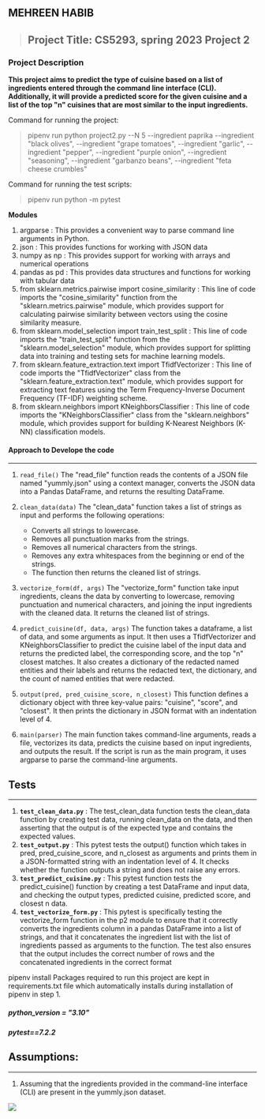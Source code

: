 **MEHREEN HABIB**
---------
> ## Project Title: CS5293, spring 2023 Project 2
### Project Description
 **This project aims to predict the type of cuisine based on a list of ingredients entered through the command line interface (CLI). Additionally, it will provide a predicted score for the given cuisine and a list of the top "n" cuisines that are most similar to the input ingredients.**
 
 Command for running the project:
> pipenv run python project2.py --N 5 --ingredient paprika --ingredient "black olives", --ingredient  "grape tomatoes", --ingredient "garlic", --ingredient "pepper", --ingredient "purple onion", --ingredient "seasoning", --ingredient "garbanzo beans", --ingredient "feta cheese crumbles"

Command for running the test scripts:
> pipenv run python -m pytest

 **Modules**
 1. argparse : This provides a convenient way to parse command line arguments in Python.
 2. json : This  provides functions for working with JSON data 
 3. numpy as np : This provides support for working with arrays and numerical operations
 4. pandas as pd : This provides data structures and functions for working with tabular data
 5. from sklearn.metrics.pairwise import cosine_similarity : This line of code imports the "cosine_similarity" function from the "sklearn.metrics.pairwise" module, which provides support for calculating pairwise similarity between vectors using the cosine similarity measure.
 6. from sklearn.model_selection import train_test_split : This line of code imports the "train_test_split" function from the "sklearn.model_selection" module, which provides support for splitting data into training and testing sets for machine learning models.
 7. from sklearn.feature_extraction.text import TfidfVectorizer : This line of code imports the "TfidfVectorizer" class from the "sklearn.feature_extraction.text" module, which provides support for extracting text features using the Term Frequency-Inverse Document Frequency (TF-IDF) weighting scheme.
 8. from sklearn.neighbors import KNeighborsClassifier : This line of code imports the "KNeighborsClassifier" class from the "sklearn.neighbors" module, which provides support for building K-Nearest Neighbors (K-NN) classification models.



 #### Approach to Develope the code
---
1. `read_file()`
The "read_file" function reads the contents of a JSON file named "yummly.json" using a context manager, converts the JSON data into a Pandas DataFrame, and returns the resulting DataFrame.
2. `clean_data(data)`
   The "clean_data" function takes a list of strings as input and performs the following operations:

   - Converts all strings to lowercase.
   - Removes all punctuation marks from the strings.
   - Removes all numerical characters from the strings.
   - Removes any extra whitespaces from the beginning or end of the strings.
   - The function then returns the cleaned list of strings.
3. `vectorize_form(df, args)`
   The "vectorize_form" function take input ingredients, cleans the data by converting to lowercase, removing punctuation and numerical characters, and joining the input ingredients with the cleaned data. It returns the cleaned list of strings.
4. `predict_cuisine(df, data, args)`
   The function takes a dataframe, a list of data, and some arguments as input. It then uses a TfidfVectorizer and KNeighborsClassifier to predict the cuisine label of the input data and returns the predicted label, the corresponding score, and the top "n" closest matches. 
   It also creates a dictionary of the redacted named entities and their labels and returns the redacted text, the dictionary, and the count of named entities that were redacted.
5. `output(pred, pred_cuisine_score, n_closest)`
    This function defines a dictionary object with three key-value pairs: "cuisine", "score", and "closest". It then prints the dictionary in JSON format with an indentation level of 4.
6.  `main(parser)`
    The main function takes command-line arguments, reads a file, vectorizes its data, predicts the cuisine based on input ingredients, and outputs the result. If the script is run as the main program, it uses argparse to parse the command-line arguments.
 ## Tests
---
1. **`test_clean_data.py`** :  The test_clean_data function tests the clean_data function by creating test data, running clean_data on the data, and then asserting that the output is of the expected type and contains the expected values.
2. **`test_output.py`** : This pytest tests the output() function which takes in pred, pred_cuisine_score, and n_closest as arguments and prints them in a JSON-formatted string with an indentation level of 4. It checks whether the function outputs a string and does not raise any errors.
3.  **`test_predict_cuisine.py`** : This pytest function tests the predict_cuisine() function by creating a test DataFrame and input data, and checking the output types, predicted cuisine, predicted score, and closest n data.
4.  **`test_vectorize_form.py`** : This pytest is specifically testing the vectorize_form function in the p2 module to ensure that it correctly converts the ingredients column in a pandas DataFrame into a list of strings, and that it concatenates the ingredient list with the list of ingredients passed as arguments to the function. The test also ensures that the output includes the correct number of rows and the concatenated ingredients in the correct format


pipenv install
Packages required to run this project are kept in requirements.txt file which automatically installs during installation of pipenv in step 1.


##### python_version = "3.10"

##### pytest==7.2.2



## Assumptions:
---
1. Assuming that the ingredients provided in the command-line interface (CLI) are present in the yummly.json dataset.



![]([https://github.com/MehreenHabibr/cs5293sp23-project1/blob/main/Recording%20%236.gif])
